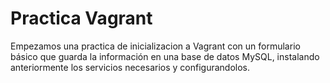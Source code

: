 # Practica Vagrant

Empezamos una practica de inicializacion a Vagrant con un formulario básico que guarda la información en una base de datos MySQL, instalando anteriormente los servicios necesarios y configurandolos.